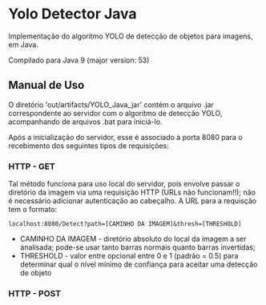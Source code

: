 # Yolo Detector Java

Implementação do algoritmo YOLO de detecção de objetos para imagens, em Java.

Compilado para Java 9 (major version: 53)

## Manual de Uso

O diretório 'out/artifacts/YOLO_Java_jar' contém o arquivo .jar correspondente ao servidor com o algoritmo de detecção YOLO, acompanhando de arquivos .bat para iniciá-lo.

Após a inicialização do servidor, esse é associado à porta 8080 para o recebimento dos seguintes tipos de requisições:


### HTTP - GET

Tal método funciona para uso local do servidor, pois envolve passar o diretório da imagem via uma requisição HTTP (URLs não funcionam!!); não é necessário adicionar autenticação ao cabeçalho. A URL para a requisção tem o formato:

`localhost:8080/Detect?path=[CAMINHO DA IMAGEM]&thresh=[THRESHOLD]`

* CAMINHO DA IMAGEM - diretório absoluto do local da imagem a ser analisada; pode-se usar tanto barras normais quanto barras invertidas;
* THRESHOLD - valor entre opcional entre 0 e 1 (padrão = 0.5) para determinar qual o nível mínimo de confiança para aceitar uma detecção de objeto

### HTTP - POST


